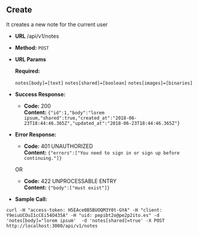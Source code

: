 **Create**
----
It creates a new note for the current user

* **URL**
  /api/v1/notes

* **Method:**
  `POST`

*  **URL Params**

   **Required:**

   `notes[body]=[text]`
   `notes[shared]=[boolean]`
   `notes[images]=[binaries]`

* **Success Response:**

  * **Code:** 200 <br />
    **Content:** `{"id":1,"body":"lorem ipsum,"shared":true,"created_at":"2018-06-23T18:44:46.365Z","updated_at":"2018-06-23T18:44:46.365Z"}`



* **Error Response:**

  * **Code:** 401 UNAUTHORIZED <br />
    **Content:** `{"errors":["You need to sign in or sign up before continuing."]}`


  OR

  * **Code:** 422 UNPROCESSABLE ENTRY <br />
    **Content:** `{"body":["must exist"]}`

* **Sample Call:**

```
curl -H "access-token: H5EAce0B5BUOQM3Y0t-GYA" -H "client: Y9eiuUCOuI1cCEi54O435A" -H "uid: pepibt2o@pe2p2ito.es" -d 'notes[body]="lorem ipsum'  -d 'notes[shared]=true' -X POST http://localhost:3000/api/v1/notes
```
